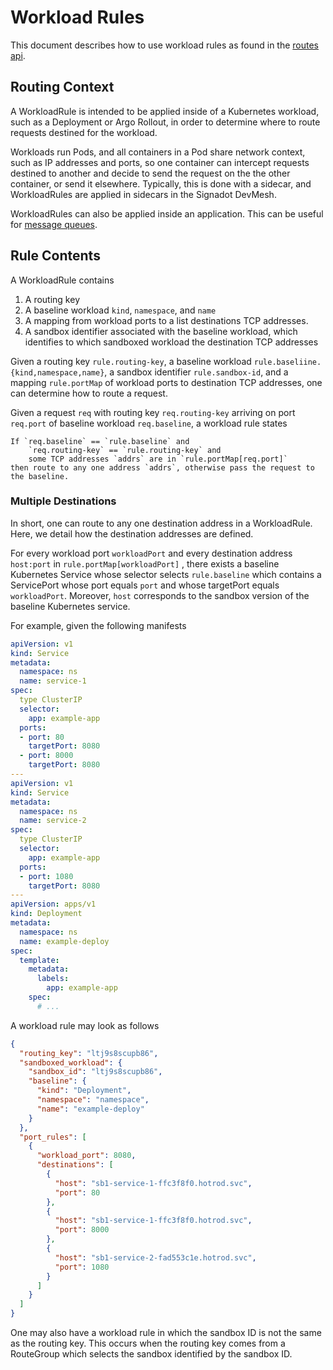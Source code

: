 # Workload Rules

This document describes how to use workload rules as found in the [routes
api](../routes.proto).

## Routing Context 

A WorkloadRule is intended to be applied inside of a Kubernetes workload, such
as a Deployment or Argo Rollout, in order to determine where to route requests
destined for the workload.  

Workloads run Pods, and all containers in a Pod share network context, such as
IP addresses and ports, so one container can intercept requests destined to another
and decide to send the request on the the other container, or send it elsewhere.
Typically, this is done with a sidecar, and WorkloadRules are applied in sidecars
in the Signadot DevMesh.

WorkloadRules can also be applied inside an application.  This can be useful
for [message queues](message-queues.md).

## Rule Contents

A WorkloadRule contains

1. A routing key
1. A baseline workload `kind`, `namespace`, and `name`
1. A mapping from workload ports to a list destinations TCP addresses.
1. A sandbox identifier associated with the baseline workload, which identifies to which sandboxed
workload the destination TCP addresses 

Given a routing key `rule.routing-key`, a baseline workload `rule.baseliine.{kind,namespace,name}`, a sandbox identifier
`rule.sandbox-id`, and a mapping `rule.portMap` of workload ports to destination TCP addresses, one can determine
how to route a request.

Given a request `req` with routing key `req.routing-key` arriving on port `req.port` of baseline workload 
`req.baseline`, a workload rule states

```
If `req.baseline` == `rule.baseline` and 
    `req.routing-key` == `rule.routing-key` and 
    some TCP addresses `addrs` are in `rule.portMap[req.port]` 
then route to any one address `addrs`, otherwise pass the request to the baseline.
```


### Multiple Destinations

In short, one can route to any one destination address in a WorkloadRule.  Here, we detail 
how the destination addresses are defined.

For every workload port `workloadPort` and every destination address `host:port` in `rule.portMap[workloadPort]` , there exists a baseline Kubernetes Service 
whose selector selects `rule.baseline` which contains a ServicePort whose port equals `port` and whose targetPort equals `workloadPort`.  Moreover, `host` corresponds to the sandbox version of the baseline Kubernetes service.


For example, given the following manifests

```yaml
apiVersion: v1
kind: Service
metadata:
  namespace: ns
  name: service-1
spec:
  type ClusterIP
  selector:
    app: example-app
  ports:
  - port: 80
    targetPort: 8080
  - port: 8000
    targetPort: 8080
---
apiVersion: v1
kind: Service
metadata:
  namespace: ns
  name: service-2
spec:
  type ClusterIP
  selector:
    app: example-app
  ports:
  - port: 1080
    targetPort: 8080
---
apiVersion: apps/v1
kind: Deployment
metadata:
  namespace: ns
  name: example-deploy
spec:
  template:
    metadata:
      labels:
        app: example-app
    spec:
      # ...
```

A workload rule may look as follows

```json
{
  "routing_key": "ltj9s8scupb86",
  "sandboxed_workload": {
    "sandbox_id": "ltj9s8scupb86",
    "baseline": {
      "kind": "Deployment",
      "namespace": "namespace",
      "name": "example-deploy"
    }
  },
  "port_rules": [
    {
      "workload_port": 8080,
      "destinations": [
        {
          "host": "sb1-service-1-ffc3f8f0.hotrod.svc",
          "port": 80
        },
        {
          "host": "sb1-service-1-ffc3f8f0.hotrod.svc",
          "port": 8000
        },
        {
          "host": "sb1-service-2-fad553c1e.hotrod.svc",
          "port": 1080
        }
      ]
    }
  ]
}
```

One may also have a workload rule in which the sandbox ID is not the same as the routing key.
This occurs when the routing key comes from a RouteGroup which selects the sandbox identified
by the sandbox ID.


